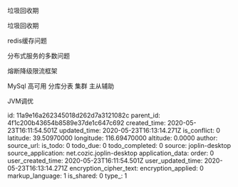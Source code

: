 垃圾回收期

垃圾回收期

redis缓存问题

分布式服务的多数问题

熔断降级限流框架

MySql 高可用 分库分表  集群 主从辅助

JVM调优


id: 11a9e16a262345018d262d7a3121082c
parent_id: 4f1c200b43654b8589e37de1c647c692
created_time: 2020-05-23T16:11:54.501Z
updated_time: 2020-05-23T16:13:14.271Z
is_conflict: 0
latitude: 39.50970000
longitude: 116.69470000
altitude: 0.0000
author: 
source_url: 
is_todo: 0
todo_due: 0
todo_completed: 0
source: joplin-desktop
source_application: net.cozic.joplin-desktop
application_data: 
order: 0
user_created_time: 2020-05-23T16:11:54.501Z
user_updated_time: 2020-05-23T16:13:14.271Z
encryption_cipher_text: 
encryption_applied: 0
markup_language: 1
is_shared: 0
type_: 1